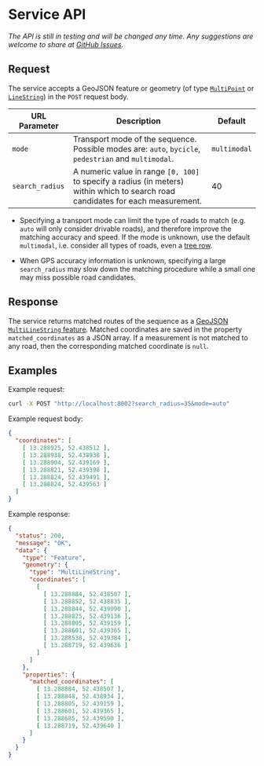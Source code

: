 # Service API

*The API is still in testing and will be changed any time. Any
 suggestions are welcome to share at
 [GitHub Issues](https://github.com/valhalla/meili/issues).*

## Request

The service accepts a GeoJSON feature or geometry (of type
[`MultiPoint`](http://geojson.org/geojson-spec.html#multipoint) or
[`LineString`](http://geojson.org/geojson-spec.html#linestring)) in
the `POST` request body.

URL Parameter            | Description                                                                                                                        | Default
------------------------ | ---------------------------------------------------------------------------------------------------------------------------------- | ----------
`mode`                   | Transport mode of the sequence. Possible modes are: `auto`, `bycicle`, `pedestrian` and `multimodal`.                              | `multimodal`
`search_radius`          | A numeric value in range `[0, 100]` to specify a radius (in meters) within which to search road candidates for each measurement.   | 40

* Specifying a transport mode can limit the type of roads to match
  (e.g. `auto` will only consider drivable roads), and therefore
  improve the matching accuracy and speed. If the mode is unknown, use
  the default `multimodal`, i.e. consider all types of roads,
  even a
  [tree row](http://wiki.openstreetmap.org/wiki/Tag:natural%3Dtree_row).

* When GPS accuracy information is unknown, specifying a large
  `search_radius` may slow down the matching procedure while a small
  one may miss possible road candidates.

## Response

The service returns matched routes of the sequence as a
[GeoJSON `MultiLineString` feature](http://geojson.org/geojson-spec.html#multilinestring). Matched
coordinates are saved in the property `matched_coordinates` as a JSON
array. If a measurement is not matched to any road, then the
corresponding matched coordinate is `null`.


## Examples

<!-- Example at #loc=19,52.439056,13.288740 -->

Example request:

```sh
curl -X POST "http://localhost:8002?search_radius=35&mode=auto"
```

Example request body:
```JSON
{
  "coordinates": [
    [ 13.288925, 52.438512 ],
    [ 13.288938, 52.438938 ],
    [ 13.288904, 52.439169 ],
    [ 13.288821, 52.439398 ],
    [ 13.288824, 52.439491 ],
    [ 13.288824, 52.439563 ]
  ]
}
```

Example response:
```JSON
{
  "status": 200,
  "message": "OK",
  "data": {
    "type": "Feature",
    "geometry": {
      "type": "MultiLineString",
      "coordinates": [
        [
          [ 13.288884, 52.438507 ],
          [ 13.288852, 52.438835 ],
          [ 13.288844, 52.439090 ],
          [ 13.288825, 52.439136 ],
          [ 13.288805, 52.439159 ],
          [ 13.288601, 52.439365 ],
          [ 13.288538, 52.439384 ],
          [ 13.288719, 52.439636 ]
        ]
      ]
    },
    "properties": {
      "matched_coordinates": [
        [ 13.288884, 52.438507 ],
        [ 13.288848, 52.438934 ],
        [ 13.288805, 52.439159 ],
        [ 13.288601, 52.439365 ],
        [ 13.288685, 52.439590 ],
        [ 13.288719, 52.439640 ]
      ]
    }
  }
}
```
